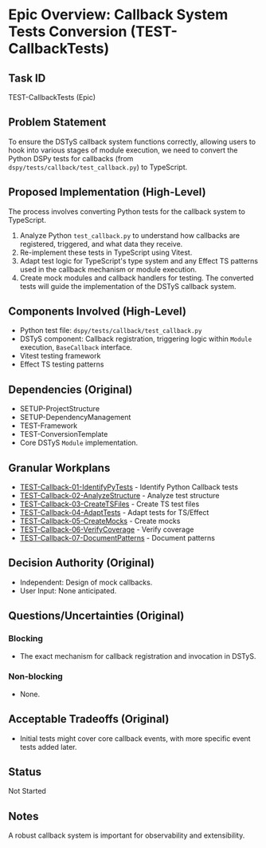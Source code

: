 # Epic Overview: Callback System Tests Conversion (TEST-CallbackTests)

## Task ID
TEST-CallbackTests (Epic)

## Problem Statement
To ensure the DSTyS callback system functions correctly, allowing users to hook into various stages of module execution, we need to convert the Python DSPy tests for callbacks (from `dspy/tests/callback/test_callback.py`) to TypeScript.

## Proposed Implementation (High-Level)
The process involves converting Python tests for the callback system to TypeScript.
1.  Analyze Python `test_callback.py` to understand how callbacks are registered, triggered, and what data they receive.
2.  Re-implement these tests in TypeScript using Vitest.
3.  Adapt test logic for TypeScript's type system and any Effect TS patterns used in the callback mechanism or module execution.
4.  Create mock modules and callback handlers for testing.
The converted tests will guide the implementation of the DSTyS callback system.

## Components Involved (High-Level)
- Python test file: `dspy/tests/callback/test_callback.py`
- DSTyS component: Callback registration, triggering logic within `Module` execution, `BaseCallback` interface.
- Vitest testing framework
- Effect TS testing patterns

## Dependencies (Original)
- SETUP-ProjectStructure
- SETUP-DependencyManagement
- TEST-Framework
- TEST-ConversionTemplate
- Core DSTyS `Module` implementation.

## Granular Workplans
- [TEST-Callback-01-IdentifyPyTests](../../Documentation/Plans/TEST-Callback-01-IdentifyPyTests.md) - Identify Python Callback tests
- [TEST-Callback-02-AnalyzeStructure](../../Documentation/Plans/TEST-Callback-02-AnalyzeStructure.md) - Analyze test structure
- [TEST-Callback-03-CreateTSFiles](../../Documentation/Plans/TEST-Callback-03-CreateTSFiles.md) - Create TS test files
- [TEST-Callback-04-AdaptTests](../../Documentation/Plans/TEST-Callback-04-AdaptTests.md) - Adapt tests for TS/Effect
- [TEST-Callback-05-CreateMocks](../../Documentation/Plans/TEST-Callback-05-CreateMocks.md) - Create mocks
- [TEST-Callback-06-VerifyCoverage](../../Documentation/Plans/TEST-Callback-06-VerifyCoverage.md) - Verify coverage
- [TEST-Callback-07-DocumentPatterns](../../Documentation/Plans/TEST-Callback-07-DocumentPatterns.md) - Document patterns

## Decision Authority (Original)
- Independent: Design of mock callbacks.
- User Input: None anticipated.

## Questions/Uncertainties (Original)
### Blocking
- The exact mechanism for callback registration and invocation in DSTyS.
### Non-blocking
- None.

## Acceptable Tradeoffs (Original)
- Initial tests might cover core callback events, with more specific event tests added later.

## Status
Not Started

## Notes
A robust callback system is important for observability and extensibility.